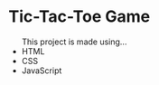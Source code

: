 # Tic-Tac-Toe Game
<ul>
  This project is made using...
  <li>HTML</li>
  <li>CSS</li>
  <li>JavaScript</li>

</ul>
